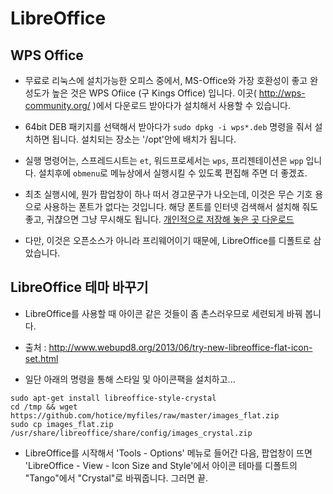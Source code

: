 
# LibreOffice

## WPS Office

* 무료로 리눅스에 설치가능한 오피스 중에서, MS-Office와 가장 호환성이 좋고 완성도가 높은 것은 WPS Ofiice (구 Kings Office) 입니다.  이곳( http://wps-community.org/ )에서 다운로드 받아다가 설치해서 사용할 수 있습니다.

* 64bit DEB 패키지를 선택해서 받아다가 `sudo dpkg -i wps*.deb` 명령을 줘서 설치하면 됩니다.  설치되는 장소는 '/opt'안에 배치가 됩니다.

* 실행 명령어는, 스프레드시트는 `et`, 워드프로세서는 `wps`, 프리젠테이션은 `wpp` 입니다.  설치후에 `obmenu`로 메뉴상에서 실행시킬 수 있도록 편집해 주면 더 좋겠죠.

* 최초 실행시에, 뭔가 팝업창이 하나 떠서 경고문구가 나오는데, 이것은 무슨 기호 용으로 사용하는 폰트가 없다는 것입니다.  해당 폰트를 인터넷 검색해서 설치해 줘도 좋고, 귀챦으면 그냥 무시해도 됩니다.  [개인적으로 저장해 놓은 곳 다운로드](https://drive.google.com/open?id=0B3VzdmodvgcIdkZnT3VqRnpHTDQ)

* 다만, 이것은 오픈소스가 아니라 프리웨어이기 때문에, LibreOffice를 디폴트로 삼았습니다.



## LibreOffice 테마 바꾸기

* LibreOffice를 사용할 때 아이콘 같은 것들이 좀 촌스러우므로 세련되게 바꿔 봅니다.

* 출처 :  http://www.webupd8.org/2013/06/try-new-libreoffice-flat-icon-set.html

* 일단 아래의 명령을 통해 스타일 및 아이콘팩을 설치하고...

```
sudo apt-get install libreoffice-style-crystal
cd /tmp && wget https://github.com/hotice/myfiles/raw/master/images_flat.zip
sudo cp images_flat.zip /usr/share/libreoffice/share/config/images_crystal.zip
```

* LibreOffice를 시작해서 'Tools - Options' 메뉴로 들어간 다음, 팝업창이 뜨면 'LibreOffice - View - Icon Size and Style'에서 아이콘 테마를 디폴트의 "Tango"에서 "Crystal"로 바꿔줍니다.  그러면 끝.
